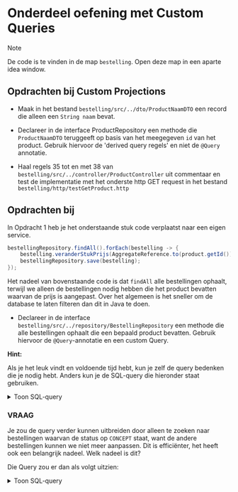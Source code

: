 # Onderdeel oefening met Custom Queries

> [!NOTE]
> De code is te vinden in de map `bestelling`.
> Open deze map in een aparte idea window.

## Opdrachten bij Custom Projections

- Maak in het bestand `bestelling/src/../dto/ProductNaamDTO` een record die alleen een `String naam` bevat. 

- Declareer in de interface ProductRepository een methode die `ProductNaamDTO` teruggeeft op basis van het meegegeven `id` van het product. Gebruik hiervoor de 'derived query regels' en niet de `@Query` annotatie.

- Haal regels 35 tot en met 38 van  `bestelling/src/../controller/ProductController` uit commentaar en test de implementatie met het onderste http GET request in het bestand `bestelling/http/testGetProduct.http` 

## Opdrachten bij 

In Opdracht 1 heb je het onderstaande stuk code verplaatst naar een eigen service. 

```java
bestellingRepository.findAll().forEach(bestelling -> {
    bestelling.veranderStukPrijs(AggregateReference.to(product.getId()), nieuwePrijs);
    bestellingRepository.save(bestelling);
});
```

Het nadeel van bovenstaande code is dat `findAll` alle bestellingen ophaalt, terwijl we alleen de bestellingen nodig hebben die het product bevatten waarvan de prijs is aangepast. Over het algemeen is het sneller om de database te laten filteren dan dit in Java te doen.

- Declareer in de interface `bestelling/src/../repository/BestellingRepository` een methode die alle bestellingen ophaalt die een bepaald product bevatten. Gebruik hiervoor de `@Query`-annotatie en een custom Query.

**Hint:** 

Als je het leuk vindt en voldoende tijd hebt, kun je zelf de query bedenken die je nodig hebt. Anders kun je de SQL-query die hieronder staat gebruiken. 

<details>
    <summary>Toon SQL-query</summary>
    
```sql
SELECT *
FROM bestelling b
JOIN bestelregel br ON b.id = br.bestelling
WHERE br.product = :productId
```

</details>

### VRAAG

Je zou de query verder kunnen uitbreiden door alleen te zoeken naar bestellingen waarvan de status op `CONCEPT` staat, want de andere bestellingen kunnen we niet meer aanpassen. Dit is efficiënter, het heeft ook een belangrijk nadeel. Welk nadeel is dit?

Die Query zou er dan als volgt uitzien:

<details>
    <summary>Toon SQL-query</summary>

```sql
SELECT *
FROM bestelling b
JOIN bestelregel br ON b.id = br.bestelling
WHERE br.product = :productId AND b.status = 'CONCEPT'
```

</details>